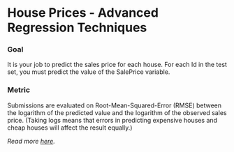 # House Prices - Advanced Regression Techniques

### Goal
It is your job to predict the sales price for each house. For each Id in the test set, you must predict the value of the SalePrice variable. 

### Metric
Submissions are evaluated on Root-Mean-Squared-Error (RMSE) between the logarithm of the predicted value and the logarithm of the observed sales price. (Taking logs means that errors in predicting expensive houses and cheap houses will affect the result equally.)

*Read more [here](https://www.kaggle.com/c/house-prices-advanced-regression-techniques/overview/evaluation).*
